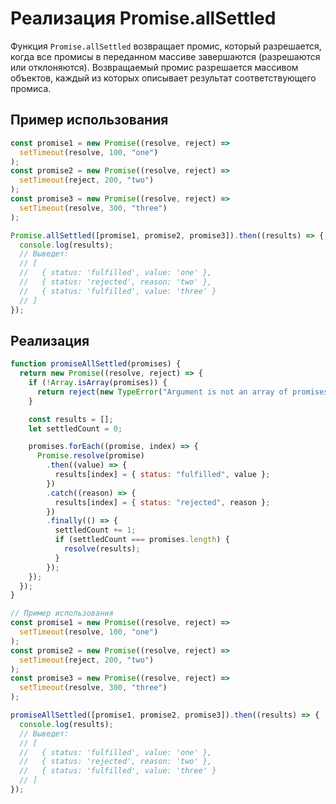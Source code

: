 # Реализация Promise.allSettled

Функция `Promise.allSettled` возвращает промис, который разрешается, когда все промисы в переданном массиве завершаются (разрешаются или отклоняются). Возвращаемый промис разрешается массивом объектов, каждый из которых описывает результат соответствующего промиса.

## Пример использования

```javascript
const promise1 = new Promise((resolve, reject) =>
  setTimeout(resolve, 100, "one")
);
const promise2 = new Promise((resolve, reject) =>
  setTimeout(reject, 200, "two")
);
const promise3 = new Promise((resolve, reject) =>
  setTimeout(resolve, 300, "three")
);

Promise.allSettled([promise1, promise2, promise3]).then((results) => {
  console.log(results);
  // Выведет:
  // [
  //   { status: 'fulfilled', value: 'one' },
  //   { status: 'rejected', reason: 'two' },
  //   { status: 'fulfilled', value: 'three' }
  // ]
});
```

## Реализация

```javascript
function promiseAllSettled(promises) {
  return new Promise((resolve, reject) => {
    if (!Array.isArray(promises)) {
      return reject(new TypeError("Argument is not an array of promises"));
    }

    const results = [];
    let settledCount = 0;

    promises.forEach((promise, index) => {
      Promise.resolve(promise)
        .then((value) => {
          results[index] = { status: "fulfilled", value };
        })
        .catch((reason) => {
          results[index] = { status: "rejected", reason };
        })
        .finally(() => {
          settledCount += 1;
          if (settledCount === promises.length) {
            resolve(results);
          }
        });
    });
  });
}

// Пример использования
const promise1 = new Promise((resolve, reject) =>
  setTimeout(resolve, 100, "one")
);
const promise2 = new Promise((resolve, reject) =>
  setTimeout(reject, 200, "two")
);
const promise3 = new Promise((resolve, reject) =>
  setTimeout(resolve, 300, "three")
);

promiseAllSettled([promise1, promise2, promise3]).then((results) => {
  console.log(results);
  // Выведет:
  // [
  //   { status: 'fulfilled', value: 'one' },
  //   { status: 'rejected', reason: 'two' },
  //   { status: 'fulfilled', value: 'three' }
  // ]
});
```
